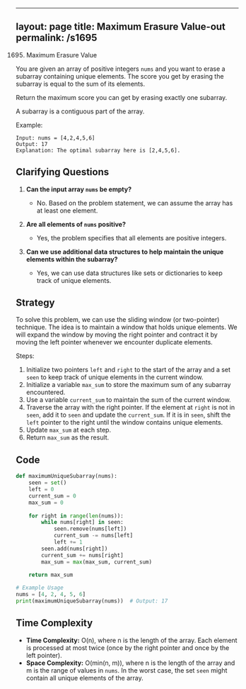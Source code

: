 
---
layout: page
title:  Maximum Erasure Value-out
permalink: /s1695
---

1695. Maximum Erasure Value

You are given an array of positive integers `nums` and you want to erase a subarray containing unique elements. The score you get by erasing the subarray is equal to the sum of its elements.

Return the maximum score you can get by erasing exactly one subarray.

A subarray is a contiguous part of the array.

Example:

```
Input: nums = [4,2,4,5,6]
Output: 17
Explanation: The optimal subarray here is [2,4,5,6].
```

## Clarifying Questions

1. **Can the input array `nums` be empty?**
   - No. Based on the problem statement, we can assume the array has at least one element.

2. **Are all elements of `nums` positive?**
   - Yes, the problem specifies that all elements are positive integers.

3. **Can we use additional data structures to help maintain the unique elements within the subarray?**
   - Yes, we can use data structures like sets or dictionaries to keep track of unique elements.

## Strategy

To solve this problem, we can use the sliding window (or two-pointer) technique. The idea is to maintain a window that holds unique elements. We will expand the window by moving the right pointer and contract it by moving the left pointer whenever we encounter duplicate elements.

Steps:
1. Initialize two pointers `left` and `right` to the start of the array and a set `seen` to keep track of unique elements in the current window.
2. Initialize a variable `max_sum` to store the maximum sum of any subarray encountered.
3. Use a variable `current_sum` to maintain the sum of the current window.
4. Traverse the array with the right pointer. If the element at `right` is not in `seen`, add it to `seen` and update the `current_sum`. If it is in `seen`, shift the `left` pointer to the right until the window contains unique elements.
5. Update `max_sum` at each step.
6. Return `max_sum` as the result.

## Code

```python
def maximumUniqueSubarray(nums):
    seen = set()
    left = 0
    current_sum = 0
    max_sum = 0
    
    for right in range(len(nums)):
        while nums[right] in seen:
            seen.remove(nums[left])
            current_sum -= nums[left]
            left += 1
        seen.add(nums[right])
        current_sum += nums[right]
        max_sum = max(max_sum, current_sum)
    
    return max_sum

# Example Usage
nums = [4, 2, 4, 5, 6]
print(maximumUniqueSubarray(nums))  # Output: 17
```

## Time Complexity

- **Time Complexity:** O(n), where n is the length of the array. Each element is processed at most twice (once by the right pointer and once by the left pointer).
- **Space Complexity:** O(min(n, m)), where n is the length of the array and m is the range of values in `nums`. In the worst case, the set `seen` might contain all unique elements of the array.